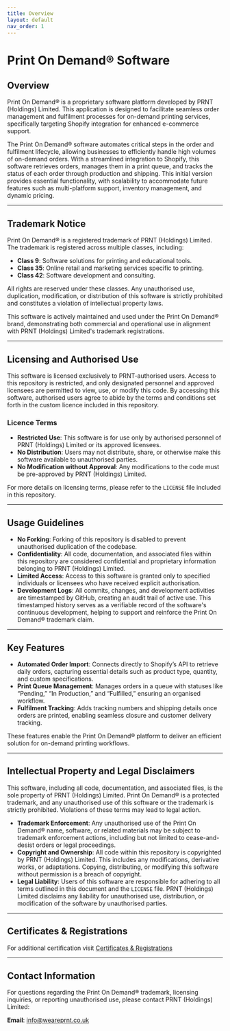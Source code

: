 ```yaml
---
title: Overview
layout: default
nav_order: 1
---
```


# Print On Demand® Software

## Overview
Print On Demand® is a proprietary software platform developed by PRNT (Holdings) Limited. This application is designed to facilitate seamless order management and fulfilment processes for on-demand printing services, specifically targeting Shopify integration for enhanced e-commerce support.

The Print On Demand® software automates critical steps in the order and fulfilment lifecycle, allowing businesses to efficiently handle high volumes of on-demand orders. With a streamlined integration to Shopify, this software retrieves orders, manages them in a print queue, and tracks the status of each order through production and shipping. This initial version provides essential functionality, with scalability to accommodate future features such as multi-platform support, inventory management, and dynamic pricing.

---

## Trademark Notice
Print On Demand® is a registered trademark of PRNT (Holdings) Limited. The trademark is registered across multiple classes, including:

- **Class 9**: Software solutions for printing and educational tools.
- **Class 35**: Online retail and marketing services specific to printing.
- **Class 42**: Software development and consulting.

All rights are reserved under these classes. Any unauthorised use, duplication, modification, or distribution of this software is strictly prohibited and constitutes a violation of intellectual property laws.

This software is actively maintained and used under the Print On Demand® brand, demonstrating both commercial and operational use in alignment with PRNT (Holdings) Limited's trademark registrations.

---

## Licensing and Authorised Use
This software is licensed exclusively to PRNT-authorised users. Access to this repository is restricted, and only designated personnel and approved licensees are permitted to view, use, or modify this code. By accessing this software, authorised users agree to abide by the terms and conditions set forth in the custom licence included in this repository.

### Licence Terms
- **Restricted Use**: This software is for use only by authorised personnel of PRNT (Holdings) Limited or its approved licensees.
- **No Distribution**: Users may not distribute, share, or otherwise make this software available to unauthorised parties.
- **No Modification without Approval**: Any modifications to the code must be pre-approved by PRNT (Holdings) Limited.

For more details on licensing terms, please refer to the `LICENSE` file included in this repository.

---

## Usage Guidelines
- **No Forking**: Forking of this repository is disabled to prevent unauthorised duplication of the codebase.
- **Confidentiality**: All code, documentation, and associated files within this repository are considered confidential and proprietary information belonging to PRNT (Holdings) Limited.
- **Limited Access**: Access to this software is granted only to specified individuals or licensees who have received explicit authorisation.
- **Development Logs**: All commits, changes, and development activities are timestamped by GitHub, creating an audit trail of active use. This timestamped history serves as a verifiable record of the software's continuous development, helping to support and reinforce the Print On Demand® trademark claim.

---

## Key Features
- **Automated Order Import**: Connects directly to Shopify’s API to retrieve daily orders, capturing essential details such as product type, quantity, and custom specifications.
- **Print Queue Management**: Manages orders in a queue with statuses like “Pending,” “In Production,” and “Fulfilled,” ensuring an organised workflow.
- **Fulfilment Tracking**: Adds tracking numbers and shipping details once orders are printed, enabling seamless closure and customer delivery tracking.

These features enable the Print On Demand® platform to deliver an efficient solution for on-demand printing workflows.

---

## Intellectual Property and Legal Disclaimers
This software, including all code, documentation, and associated files, is the sole property of PRNT (Holdings) Limited. Print On Demand® is a protected trademark, and any unauthorised use of this software or the trademark is strictly prohibited. Violations of these terms may lead to legal action.

- **Trademark Enforcement**: Any unauthorised use of the Print On Demand® name, software, or related materials may be subject to trademark enforcement actions, including but not limited to cease-and-desist orders or legal proceedings.
- **Copyright and Ownership**: All code within this repository is copyrighted by PRNT (Holdings) Limited. This includes any modifications, derivative works, or adaptations. Copying, distributing, or modifying this software without permission is a breach of copyright.
- **Legal Liability**: Users of this software are responsible for adhering to all terms outlined in this document and the `LICENSE` file. PRNT (Holdings) Limited disclaims any liability for unauthorised use, distribution, or modification of the software by unauthorised parties.

---

## Certificates & Registrations

For additional certification visit [Certificates & Registrations](https://github.com/PrintOnDemand-Official/License/tree/main/Certificates%20%26%20Registrations)

---

## Contact Information
For questions regarding the Print On Demand® trademark, licensing inquiries, or reporting unauthorised use, please contact PRNT (Holdings) Limited:

**Email**: [info@weareprnt.co.uk](mailto:info@weareprnt.co.uk)
